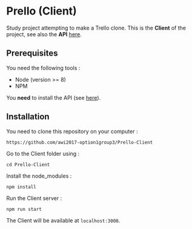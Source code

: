 # Prello (Client)

Study project attempting to make a Trello clone. 
This is the **Client** of the project, see also the **API** [here](https://github.com/awi2017-option1group3/Prello-API).

## Prerequisites

You need the following tools :
- Node (version >= 8)
- NPM

You **need** to install the API (see [here](https://github.com/awi2017-option1group3/Prello-API)).

## Installation

You need to clone this repository on your computer :

`https://github.com/awi2017-option1group3/Prello-Client`

Go to the Client folder using :

`cd Prello-Client`

Install the node_modules :

`npm install`

Run the Client server :

`npm run start`

The Client will be available at `localhost:3000`.
